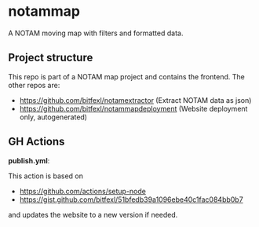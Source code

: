 # notammap

A NOTAM moving map with filters and formatted data.

## Project structure

This repo is part of a NOTAM map project and contains the frontend. The other repos are:

- https://github.com/bitfexl/notamextractor (Extract NOTAM data as json)
- https://github.com/bitfexl/notammapdeployment (Website deployment only, autogenerated)

## GH Actions 

**publish.yml**:

This action is based on

- https://github.com/actions/setup-node
- https://gist.github.com/bitfexl/51bfedb39a1096ebe40c1fac084bb0b7

and updates the website to a new version if needed.
